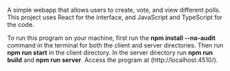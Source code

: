 A simple webapp that allows users to create, vote, and view different polls. This project uses React for the interface, and JavaScript and TypeScript for the code.

To run this program on your machine, first run the  **npm install --no-audit** command in the terminal for both the client and server directories. Then run **npm run start** in the client directory. In the server directory run **npm run build** and **npm run server**. Access the program at (http://localhost:4510/).
 
